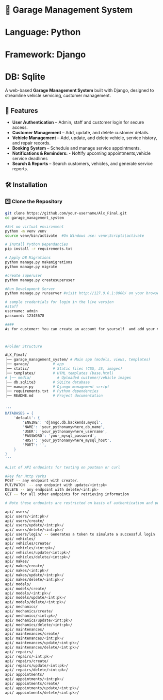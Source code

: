 # 🚗 Garage Management System

# Language: Python
# Framework: Django
# DB: Sqlite

A web-based **Garage Management System** built with Django, designed to streamline vehicle servicing, customer management.

## 🚀 Features

- **User Authentication** – Admin, staff and customer login for secure access.
- **Customer Management** – Add, update, and delete customer details.
- **Vehicle Management** – Add, update, and delete vehicle, service history, and repair records.
- **Booking System** – Schedule and manage service appointments.
- **Notifications & Reminders:** - Noftify upcoming appointments,vehicle service deadlines
- **Search & Reports** – Search customers, vehicles, and generate service reports.

## 🛠 Installation

### **1️⃣ Clone the Repository**
```sh 
git clone https://github.com/your-username/Alx_Final.git
cd garage_management_system

#Set uo virtual environment
python -m venv venv
source venv/bin/activate  #On Windows use: venv\Scripts\activate 

# Install Python Dependancies
pip install -r requirements.txt

# Apply DB Migrations
python manage.py makemigrations
python manage.py migrate

#create superuser
python manage.py createsuperuser

#Run Development Server
python manage.py runserver #visit http://127.0.0.1:8000/ on your browser  

# sample credentials for login in the live version
#staff
username: admin
password: 12345678

#### 
As for customer: You can create an account for yourself  and add your vehicles and book appointments.



#Folder Structure

ALX_Final/
│── garage_management_system/ # Main app (models, views, templates)
│── garage/           # app
│── static/           # Static files (CSS, JS, images)
│── templates/        # HTML templates (base.html)
# │── media/            # Uploaded customer/vehicle images
│── db.sqlite3        # SQLite database
│── manage.py         # Django management script
│── requirements.txt  # Python dependencies
│── README.md         # Project documentation


'''
DATABASES = {
    'default': {
        'ENGINE': 'django.db.backends.mysql',
        'NAME': 'your_pythonanywhere_db_name',
        'USER': 'your_pythonanywhere_username',
        'PASSWORD': 'your_mysql_password',
        'HOST': 'your_pythonanywhere_mysql_host',
        'PORT': '',
    }
}
'''

#List of API endpoints for testing on postman or curl

#key for Http Verbs
POST -- any endpoint with create/.
PUT/PATCH  -- any endpoint with update/<int:pk>
DELETE -- any endpoint with delete/<int:pk>
GET -- for all other endpoints for retrieving information

# Note these endpoints are restricted on basis of authentication and permissions its good to test with the admin account since it has all permission.

api/ users/ 
api/ users/<int:pk>/ 
api/ users/create/ 
api/ users/update/<int:pk>/ 
api/ users/delete/<int:pk>/ 
api/ users/login/ -- Generates a token to simulate a successful login
api/ vehicles/ 
api/ vehicles/create/ 
api/ vehicles/<int:pk>/ 
api/ vehicles/update/<int:pk>/ 
api/ vehicles/delete/<int:pk>/ 
api/ makes/ 
api/ makes/create/ 
api/ makes/<int:pk>/ 
api/ makes/update/<int:pk>/ 
api/ makes/delete/<int:pk>/ 
api/ models/ 
api/ models/create/ 
api/ models/<int:pk>/ 
api/ models/update/<int:pk>/ 
api/ models/delete/<int:pk>/ 
api/ mechanics/ 
api/ mechanics/create/ 
api/ mechanics/<int:pk>/ 
api/ mechanics/update/<int:pk>/ 
api/ mechanics/delete/<int:pk>/ 
api/ maintenances/ 
api/ maintenances/create/ 
api/ maintenances/<int:pk>/ 
api/ maintenances/update/<int:pk>/ 
api/ maintenances/delete/<int:pk>/ 
api/ repairs/ 
api/ repairs/<int:pk>/ 
api/ repairs/create/ 
api/ repairs/update/<int:pk>/ 
api/ repairs/delete/<int:pk>/ 
api/ appointments/ 
api/ appointments/<int:pk>/ 
api/ appointments/create/ 
api/ appointments/update/<int:pk>/ 
api/ appointments/delete/<int:pk>/ 



